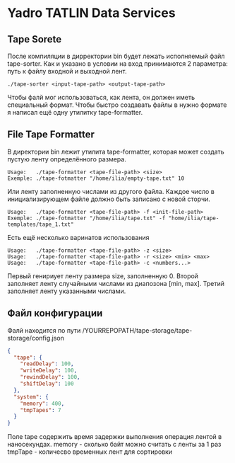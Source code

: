 # Yadro TATLIN Data Services

## Tape Sorete

После компиляции в дирректории bin будет лежать исполняемый файл tape-sorter.
Как и указано в условии на вход принимаются 2 параметра: путь к файлу входной и выходной лент.

```
./tape-sorter <input-tape-path> <output-tape-path>
```

Чтобы фалй мог использоваться, как лента, он должен иметь специальный формат.
Чтобы быстро создавать файлы в нужно формате я написал ещё одну утилитку tape-formatter.

## File Tape Formatter

В директории bin лежит утилита tape-formatter, которая может создать пустую ленту определённого размера.

```
Usage:   ./tape-formatter <tape-file-path> <size>
Exemple: ./tape-fotmatter "/home/ilia/empty-tape.txt" 10
```

Или ленту заполненную числами из другого файла. Каждое число в инициализирующем файле
должно быть записано с новой сторчи.

```
Usage:   ./tape-formatter <tape-file-path> -f <init-file-path>
Exemple: ./tape-fotmatter "/home/ilia/tape.txt" -f "home/ilia/tape-templates/tape_1.txt"
```

Есть ещё несколько варинатов использования

```
Usage:   ./tape-formatter <tape-file-path> -z <size>
Usage:   ./tape-formatter <tape-file-path> -r <size> <min> <max>
Usage:   ./tape-formatter <tape-file-path> -c <numbers...>
```
Первый генириует ленту размера size, заполненную 0. Второй заполняет ленту случайными числами из диапозона [min, max].
Третий заполняет ленту указанными числами.

## Файл конфигурации

Фалй находится по пути /YOURREPOPATH/tape-storage/tape-storage/config.json

```json
{
  "tape": {
    "readDelay": 100,
    "writeDelay": 100,
    "rewindDelay": 100,
    "shiftDelay": 100
  },
  "system": {
    "memory": 400,
    "tmpTapes": 7
  }
}
```
Поле tape содержить время задержки выполнения операция лентой в наносекундах.
memory - сколько байт можно считать с ленты за 1 раз
tmpTape - количесво временных лент для сортировки 
